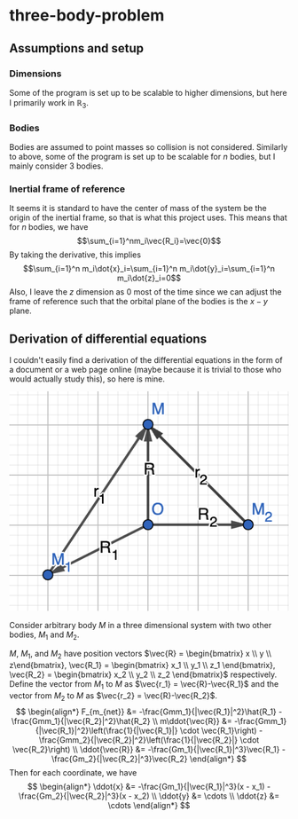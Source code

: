 # three-body-problem

## Assumptions and setup
### Dimensions
Some of the program is set up to be scalable to higher dimensions, but here I primarily work in $\mathbb{R}_3$. 
### Bodies
Bodies are assumed to point masses so collision is not considered. Similarly to above, some of the program is set up to be scalable for $n$ bodies, but I mainly consider 3 bodies.
### Inertial frame of reference
It seems it is standard to have the center of mass of the system be the origin of the inertial frame, so that is what this project uses. This means that for $n$ bodies, we have 
$$\sum_{i=1}^nm_i\vec{R_i}=\vec{0}$$
By taking the derivative, this implies
$$\sum_{i=1}^n m_i\dot{x}_i=\sum_{i=1}^n m_i\dot{y}_i=\sum_{i=1}^n m_i\dot{z}_i=0$$
Also, I leave the $z$ dimension as $0$ most of the time since we can adjust the frame of reference such that the orbital plane of the bodies is the $x-y$ plane.

## Derivation of differential equations

I couldn't easily find a derivation of the differential equations in the form of a document or a web page online (maybe because it is trivial to those who would actually study this), so here is mine. 

![system diagram](media/system_diagram.png)

Consider arbitrary body $M$ in a three dimensional system with two other bodies, $M_1$ and $M_2$. 

$M$, $M_1$, and $M_2$ have position vectors $\vec{R} = \begin{bmatrix} x \\ y \\ z\end{bmatrix}, \vec{R_1} = \begin{bmatrix} x_1 \\ y_1 \\ z_1 \end{bmatrix}, \vec{R_2} = \begin{bmatrix} x_2 \\ y_2 \\ z_2 \end{bmatrix}$ respectively.
Define the vector from $M_1$ to $M$ as $\vec{r_1} = \vec{R}-\vec{R_1}$ and the vector from $M_2$ to $M$ as $\vec{r_2} = \vec{R}-\vec{R_2}$. 
$$
\begin{align*} 
F_{m_{net}} &= -\frac{Gmm_1}{|\vec{R_1}|^2}\hat{R_1} - \frac{Gmm_1}{|\vec{R_2}|^2}\hat{R_2} \\
m\ddot{\vec{R}} &= -\frac{Gmm_1}{|\vec{R_1}|^2}\left(\frac{1}{|\vec{R_1}|} \cdot \vec{R_1}\right) - \frac{Gmm_2}{|\vec{R_2}|^2}\left(\frac{1}{|\vec{R_2}|} \cdot \vec{R_2}\right) \\
\ddot{\vec{R}} &= -\frac{Gm_1}{|\vec{R_1}|^3}\vec{R_1} - \frac{Gm_2}{|\vec{R_2}|^3}\vec{R_2} 
\end{align*}
$$
Then for each coordinate, we have 
$$
\begin{align*} 
\ddot{x} &= -\frac{Gm_1}{|\vec{R_1}|^3}(x - x_1) - \frac{Gm_2}{|\vec{R_2}|^3}(x - x_2) \\
\ddot{y} &= \cdots \\
\ddot{z} &= \cdots 
\end{align*}
$$
